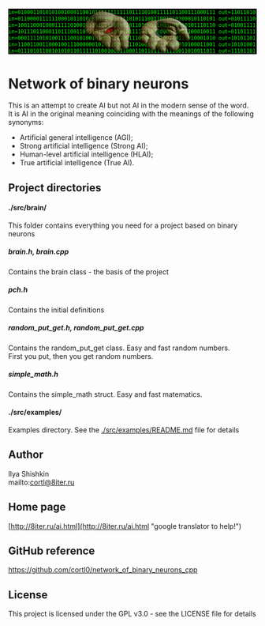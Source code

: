 ![](img.png)
# Network of binary neurons
This is an attempt to create AI but not AI in the modern sense of the word.  
It is AI in the original meaning coinciding with the meanings of the following synonyms:  
- Artificial general intelligence (AGI);  
- Strong artificial intelligence (Strong AI);  
- Human-level artificial intelligence (HLAI);  
- True artificial intelligence (True AI).

## Project directories

#### ./src/brain/
This folder contains everything you need for a project based on binary neurons

##### brain.h, brain.cpp
Contains the brain class - the basis of the project

##### pch.h
Contains the initial definitions

##### random_put_get.h, random_put_get.cpp  
Contains the random_put_get class. Easy and fast random numbers.  
First you put, then you get random numbers.

##### simple_math.h
Contains the simple_math struct. Easy and fast matematics.

#### ./src/examples/
Examples directory. See the [./src/examples/README.md](../master/src/examples/) file for details

## Author
Ilya Shishkin  
mailto:cortl@8iter.ru

## Home page
[http://8iter.ru/ai.html](http://8iter.ru/ai.html "google translator to help!")

## GitHub reference
https://github.com/cortl0/network_of_binary_neurons_cpp

## License
This project is licensed under the GPL v3.0 - see the LICENSE file for details
